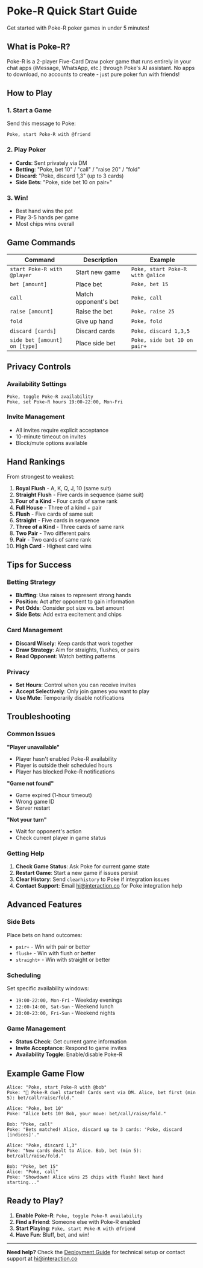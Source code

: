# Poke-R Quick Start Guide

Get started with Poke-R poker games in under 5 minutes!

## What is Poke-R?

Poke-R is a 2-player Five-Card Draw poker game that runs entirely in your chat apps (iMessage, WhatsApp, etc.) through Poke's AI assistant. No apps to download, no accounts to create - just pure poker fun with friends!

## How to Play

### 1. Start a Game
Send this message to Poke:
```
Poke, start Poke-R with @friend
```

### 2. Play Poker
- **Cards**: Sent privately via DM
- **Betting**: "Poke, bet 10" / "call" / "raise 20" / "fold"
- **Discard**: "Poke, discard 1,3" (up to 3 cards)
- **Side Bets**: "Poke, side bet 10 on pair+"

### 3. Win!
- Best hand wins the pot
- Play 3-5 hands per game
- Most chips wins overall

## Game Commands

| Command | Description | Example |
|---------|-------------|---------|
| `start Poke-R with @player` | Start new game | `Poke, start Poke-R with @alice` |
| `bet [amount]` | Place bet | `Poke, bet 15` |
| `call` | Match opponent's bet | `Poke, call` |
| `raise [amount]` | Raise the bet | `Poke, raise 25` |
| `fold` | Give up hand | `Poke, fold` |
| `discard [cards]` | Discard cards | `Poke, discard 1,3,5` |
| `side bet [amount] on [type]` | Place side bet | `Poke, side bet 10 on pair+` |

## Privacy Controls

### Availability Settings
```
Poke, toggle Poke-R availability
Poke, set Poke-R hours 19:00-22:00, Mon-Fri
```

### Invite Management
- All invites require explicit acceptance
- 10-minute timeout on invites
- Block/mute options available

## Hand Rankings

From strongest to weakest:
1. **Royal Flush** - A, K, Q, J, 10 (same suit)
2. **Straight Flush** - Five cards in sequence (same suit)
3. **Four of a Kind** - Four cards of same rank
4. **Full House** - Three of a kind + pair
5. **Flush** - Five cards of same suit
6. **Straight** - Five cards in sequence
7. **Three of a Kind** - Three cards of same rank
8. **Two Pair** - Two different pairs
9. **Pair** - Two cards of same rank
10. **High Card** - Highest card wins

## Tips for Success

### Betting Strategy
- **Bluffing**: Use raises to represent strong hands
- **Position**: Act after opponent to gain information
- **Pot Odds**: Consider pot size vs. bet amount
- **Side Bets**: Add extra excitement and chips

### Card Management
- **Discard Wisely**: Keep cards that work together
- **Draw Strategy**: Aim for straights, flushes, or pairs
- **Read Opponent**: Watch betting patterns

### Privacy
- **Set Hours**: Control when you can receive invites
- **Accept Selectively**: Only join games you want to play
- **Use Mute**: Temporarily disable notifications

## Troubleshooting

### Common Issues

**"Player unavailable"**
- Player hasn't enabled Poke-R availability
- Player is outside their scheduled hours
- Player has blocked Poke-R notifications

**"Game not found"**
- Game expired (1-hour timeout)
- Wrong game ID
- Server restart

**"Not your turn"**
- Wait for opponent's action
- Check current player in game status

### Getting Help

1. **Check Game Status**: Ask Poke for current game state
2. **Restart Game**: Start a new game if issues persist
3. **Clear History**: Send `clearhistory` to Poke if integration issues
4. **Contact Support**: Email hi@interaction.co for Poke integration help

## Advanced Features

### Side Bets
Place bets on hand outcomes:
- `pair+` - Win with pair or better
- `flush+` - Win with flush or better
- `straight+` - Win with straight or better

### Scheduling
Set specific availability windows:
- `19:00-22:00, Mon-Fri` - Weekday evenings
- `12:00-14:00, Sat-Sun` - Weekend lunch
- `20:00-23:00, Fri-Sun` - Weekend nights

### Game Management
- **Status Check**: Get current game information
- **Invite Acceptance**: Respond to game invites
- **Availability Toggle**: Enable/disable Poke-R

## Example Game Flow

```
Alice: "Poke, start Poke-R with @bob"
Poke: "🎲 Poke-R duel started! Cards sent via DM. Alice, bet first (min 5): bet/call/raise/fold."

Alice: "Poke, bet 10"
Poke: "Alice bets 10! Bob, your move: bet/call/raise/fold."

Bob: "Poke, call"
Poke: "Bets matched! Alice, discard up to 3 cards: 'Poke, discard [indices]'."

Alice: "Poke, discard 1,3"
Poke: "New cards dealt to Alice. Bob, bet (min 5): bet/call/raise/fold."

Bob: "Poke, bet 15"
Alice: "Poke, call"
Poke: "Showdown! Alice wins 25 chips with flush! Next hand starting..."
```

## Ready to Play?

1. **Enable Poke-R**: `Poke, toggle Poke-R availability`
2. **Find a Friend**: Someone else with Poke-R enabled
3. **Start Playing**: `Poke, start Poke-R with @friend`
4. **Have Fun**: Bluff, bet, and win!

---

**Need help?** Check the [Deployment Guide](DEPLOYMENT.md) for technical setup or contact support at hi@interaction.co

